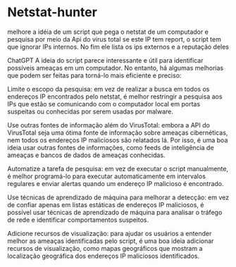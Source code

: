 # Netstat-hunter
melhore a idéia de um script que pega o netstat de um computador e pesquisa por meio da Api do virus total se este IP tem report, o script tem que ignorar IPs internos. No fim ele lista os ips externos e a reputação deles

ChatGPT
A ideia do script parece interessante e útil para identificar possíveis ameaças em um computador. No entanto, há algumas melhorias que podem ser feitas para torná-lo mais eficiente e preciso:

Limite o escopo da pesquisa: em vez de realizar a busca em todos os endereços IP encontrados pelo netstat, é melhor restringir a pesquisa aos IPs que estão se comunicando com o computador local em portas suspeitas ou conhecidas por serem usadas por malware.

Use outras fontes de informação além do VirusTotal: embora a API do VirusTotal seja uma ótima fonte de informação sobre ameaças cibernéticas, nem todos os endereços IP maliciosos são relatados lá. Por isso, é uma boa ideia usar outras fontes de informações, como feeds de inteligência de ameaças e bancos de dados de ameaças conhecidas.

Automatize a tarefa de pesquisa: em vez de executar o script manualmente, é melhor programá-lo para executar automaticamente em intervalos regulares e enviar alertas quando um endereço IP malicioso é encontrado.

Use técnicas de aprendizado de máquina para melhorar a detecção: em vez de confiar apenas em listas estáticas de endereços IP maliciosos, é possível usar técnicas de aprendizado de máquina para analisar o tráfego de rede e identificar comportamentos suspeitos.

Adicione recursos de visualização: para ajudar os usuários a entender melhor as ameaças identificadas pelo script, é uma boa ideia adicionar recursos de visualização, como mapas geográficos que mostram a localização geográfica dos endereços IP maliciosos identificados.
